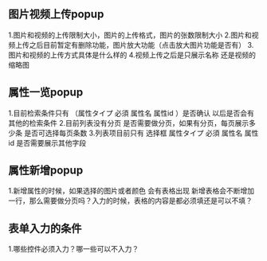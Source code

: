 ## 图片视频上传popup
1.图片和视频的上传限制大小，图片的上传格式，图片的张数限制大小
2.图片和视频上传之后目前暂定有删除功能，图片放大功能（点击放大图片功能是否有）
3.图片和视频的上传方式具体是什么样的
4.视频上传之后是只展示名称 还是视频的缩略图


## 属性一览popup
1.目前检索条件只有 （属性タイプ 必須 属性名 属性id ）是否确认 以后是否会有其他的检索条件
2.目前列表没有分页 是否需要做分页，如果有分页，每页展示多少条 是否可选择每页条数
3.列表项目前只有 选择框 属性タイプ 必須 属性名 属性id 是否需要展示其他字段 

## 属性新增popup 
1.新增属性的时候，如果选择的图片或者颜色 会有表格出现 新增表格会不断增加一行，那么需要做分页吗？入力的时候，表格的内容是都必须填还是可以不填？

## 表单入力的条件
1.哪些控件必须入力？哪一些可以不入力？
